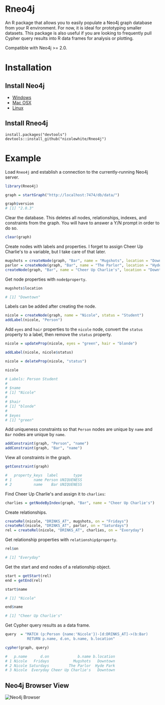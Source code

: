 # Rneo4j

An R package that allows you to easily populate a Neo4j graph database from your R environment. For now, it is ideal for prototyping smaller datasets. This package is also useful if you are looking to frequently pull Cypher query results into R data frames for analysis or plotting.

Compatible with Neo4j >= 2.0.

# Installation

## Install Neo4j

* [Windows](http://docs.neo4j.org/chunked/stable/server-installation.html#windows-install)
* [Mac OSX](http://docs.neo4j.org/chunked/stable/server-installation.html#osx-install)
* [Linux](http://docs.neo4j.org/chunked/stable/server-installation.html#linux-install)

## Install Rneo4j

```
install.packages("devtools")
devtools::install_github("nicolewhite/Rneo4j")
```

# Example
Load `Rneo4j` and establish a connection to the currently-running Neo4j server.

```r
library(Rneo4j)

graph = startGraph("http://localhost:7474/db/data/")

graph$version
# [1] "2.0.3"
```

Clear the database. This deletes all nodes, relationships, indexes, and constraints from the graph. You will have to answer a Y/N prompt in order to do so.

```r
clear(graph)
```

Create nodes with labels and properties. I forget to assign Cheer Up Charlie's to a variable, but I take care of that later.

```r
mugshots = createNode(graph, "Bar", name = "Mugshots", location = "Downtown")
parlor = createNode(graph, "Bar", name = "The Parlor", location = "Hyde Park")
createNode(graph, "Bar", name = "Cheer Up Charlie's", location = "Downtown")
```

Get node properties with `node$property`.

```r
mugshots$location

# [1] "Downtown"
```

Labels can be added after creating the node.

```r
nicole = createNode(graph, name = "Nicole", status = "Student")
addLabel(nicole, "Person")
```

Add `eyes` and `hair` properties to the `nicole` node, convert the `status` property to a label, then remove the `status` property.

```r
nicole = updateProp(nicole, eyes = "green", hair = "blonde")

addLabel(nicole, nicole$status)

nicole = deleteProp(nicole, "status")

nicole

# Labels: Person Student
# 
# $name
# [1] "Nicole"
# 
# $hair
# [1] "blonde"
# 
# $eyes
# [1] "green"
```

Add uniqueness constraints so that `Person` nodes are unique by `name` and `Bar` nodes are unique by `name`.

```r
addConstraint(graph, "Person", "name")
addConstraint(graph, "Bar", "name")
```

View all constraints in the graph.

```r
getConstraint(graph)

# 	property_keys  label       type
# 1          name Person UNIQUENESS
# 2          name    Bar UNIQUENESS
```

Find Cheer Up Charlie's and assign it to `charlies`:

```r
charlies = getNodeByIndex(graph, "Bar", name = "Cheer Up Charlie's")
```

Create relationships.

```r
createRel(nicole, "DRINKS_AT", mugshots, on = "Fridays")
createRel(nicole, "DRINKS_AT", parlor, on = "Saturdays")
rel = createRel(nicole, "DRINKS_AT", charlies, on = "Everyday")
```

Get relationship properties with `relationship$property`.

```r
rel$on

# [1] "Everyday"
```

Get the start and end nodes of a relationship object.

```r
start = getStart(rel)
end = getEnd(rel)

start$name

# [1] "Nicole"

end$name

# [1] "Cheer Up Charlie's"
```

Get Cypher query results as a data frame.

```r
query  = "MATCH (p:Person {name:'Nicole'})-[d:DRINKS_AT]->(b:Bar)
		  RETURN p.name, d.on, b.name, b.location"

cypher(graph, query)

# 	p.name      d.on             b.name b.location
# 1 Nicole   Fridays           Mugshots   Downtown
# 2 Nicole Saturdays         The Parlor  Hyde Park
# 3 Nicole  Everyday Cheer Up Charlie's   Downtown
```

## Neo4j Browser View

![Neo4j Browser](http://i.imgur.com/P49bwa4.png)